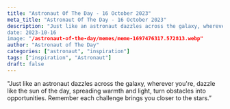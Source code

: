 ```yaml
---
title: "Astronaut Of The Day - 16 October 2023"
meta_title: "Astronaut Of The Day - 16 October 2023"
description: "Just like an astronaut dazzles across the galaxy, wherever you're, dazzle like the sun of the day, spreading warmth and light, turn obstacles into opportunities. Remember each challenge brings you closer to the stars.”
date: 2023-10-16
image: "/astronaut-of-the-day/memes/meme-1697476317.572813.webp"
author: "Astronaut of The Day"
categories: ["astronaut", "inspiration"]
tags: ["inspiration", "Astronaut"]
draft: false
---
```

"Just like an astronaut dazzles across the galaxy, wherever you're, dazzle like the sun of the day, spreading warmth and light, turn obstacles into opportunities. Remember each challenge brings you closer to the stars.”
        